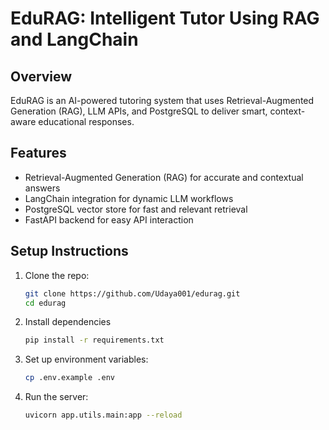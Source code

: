 # EduRAG: Intelligent Tutor Using RAG and LangChain

## Overview
EduRAG is an AI-powered tutoring system that uses Retrieval-Augmented Generation (RAG), LLM APIs, and PostgreSQL to deliver smart, context-aware educational responses.

## Features
- Retrieval-Augmented Generation (RAG) for accurate and contextual answers
- LangChain integration for dynamic LLM workflows
- PostgreSQL vector store for fast and relevant retrieval
- FastAPI backend for easy API interaction

## Setup Instructions

1. Clone the repo:
   ```bash
   git clone https://github.com/Udaya001/edurag.git 
   cd edurag
2. Install dependencies
   ```bash
   pip install -r requirements.txt
4. Set up environment variables:
   ```bash
   cp .env.example .env
6. Run the server:
   ```bash
   uvicorn app.utils.main:app --reload
